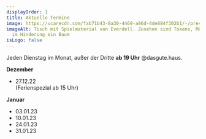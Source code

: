```yaml
---
displayOrder: 1
title: Aktuelle Termine
image: https://ucarecdn.com/fab71b43-8a30-4469-a86d-4de884f302b1/-/preview/-/enhance/63/
imageAlt: Tisch mit Spielmaterial von Everdell. Zusehen sind Tokens, Münzen und
  im Hinderung ein Baum
isLogo: false
---
```

Jeden Dienstag im Monat, außer der Dritte **ab 19 Uhr** @dasgute.haus.

**Dezember**

* 27.12.22 \
 (Ferienspezial ab 15 Uhr)

**Januar**

* 03.01.23
* 10.01.23
* 24.01.23
* 31.01.23